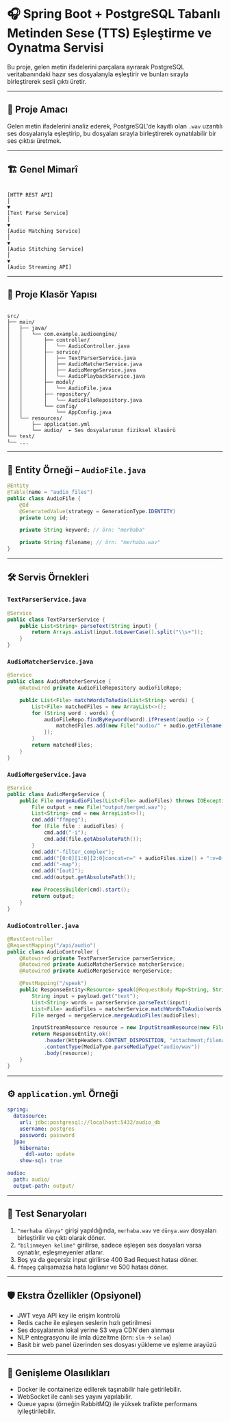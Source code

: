 # 🎧 Spring Boot + PostgreSQL Tabanlı Metinden Sese (TTS) Eşleştirme ve Oynatma Servisi

Bu proje, gelen metin ifadelerini parçalara ayırarak PostgreSQL veritabanındaki hazır ses dosyalarıyla eşleştirir ve bunları sırayla birleştirerek sesli çıktı üretir.

---

## 🎯 Proje Amacı

Gelen metin ifadelerini analiz ederek, PostgreSQL'de kayıtlı olan `.wav` uzantılı ses dosyalarıyla eşleştirip, bu dosyaları sırayla birleştirerek oynatılabilir bir ses çıktısı üretmek.

---

## 🏗️ Genel Mimarî

```

[HTTP REST API]
│
▼
[Text Parse Service]
│
▼
[Audio Matching Service]
│
▼
[Audio Stitching Service]
│
▼
[Audio Streaming API]

```

---

## 📁 Proje Klasör Yapısı

```

src/
├── main/
│   ├── java/
│   │   └── com.example.audioengine/
│   │       ├── controller/
│   │       │   └── AudioController.java
│   │       ├── service/
│   │       │   ├── TextParserService.java
│   │       │   ├── AudioMatcherService.java
│   │       │   ├── AudioMergeService.java
│   │       │   └── AudioPlaybackService.java
│   │       ├── model/
│   │       │   └── AudioFile.java
│   │       ├── repository/
│   │       │   └── AudioFileRepository.java
│   │       └── config/
│   │           └── AppConfig.java
│   └── resources/
│       ├── application.yml
│       └── audio/  ← Ses dosyalarının fiziksel klasörü
└── test/
└── ...

````

---

## 🧩 Entity Örneği – `AudioFile.java`

```java
@Entity
@Table(name = "audio_files")
public class AudioFile {
    @Id
    @GeneratedValue(strategy = GenerationType.IDENTITY)
    private Long id;

    private String keyword; // örn: "merhaba"

    private String filename; // örn: "merhaba.wav"
}
````

---

## 🛠️ Servis Örnekleri

### `TextParserService.java`

```java
@Service
public class TextParserService {
    public List<String> parseText(String input) {
        return Arrays.asList(input.toLowerCase().split("\\s+"));
    }
}
```

### `AudioMatcherService.java`

```java
@Service
public class AudioMatcherService {
    @Autowired private AudioFileRepository audioFileRepo;

    public List<File> matchWordsToAudio(List<String> words) {
        List<File> matchedFiles = new ArrayList<>();
        for (String word : words) {
            audioFileRepo.findByKeyword(word).ifPresent(audio -> {
                matchedFiles.add(new File("audio/" + audio.getFilename()));
            });
        }
        return matchedFiles;
    }
}
```

### `AudioMergeService.java`

```java
@Service
public class AudioMergeService {
    public File mergeAudioFiles(List<File> audioFiles) throws IOException {
        File output = new File("output/merged.wav");
        List<String> cmd = new ArrayList<>();
        cmd.add("ffmpeg");
        for (File file : audioFiles) {
            cmd.add("-i");
            cmd.add(file.getAbsolutePath());
        }
        cmd.add("-filter_complex");
        cmd.add("[0:0][1:0][2:0]concat=n=" + audioFiles.size() + ":v=0:a=1[out]");
        cmd.add("-map");
        cmd.add("[out]");
        cmd.add(output.getAbsolutePath());

        new ProcessBuilder(cmd).start();
        return output;
    }
}
```

### `AudioController.java`

```java
@RestController
@RequestMapping("/api/audio")
public class AudioController {
    @Autowired private TextParserService parserService;
    @Autowired private AudioMatcherService matcherService;
    @Autowired private AudioMergeService mergeService;

    @PostMapping("/speak")
    public ResponseEntity<Resource> speak(@RequestBody Map<String, String> payload) throws IOException {
        String input = payload.get("text");
        List<String> words = parserService.parseText(input);
        List<File> audioFiles = matcherService.matchWordsToAudio(words);
        File merged = mergeService.mergeAudioFiles(audioFiles);

        InputStreamResource resource = new InputStreamResource(new FileInputStream(merged));
        return ResponseEntity.ok()
            .header(HttpHeaders.CONTENT_DISPOSITION, "attachment;filename=output.wav")
            .contentType(MediaType.parseMediaType("audio/wav"))
            .body(resource);
    }
}
```

---

## ⚙️ `application.yml` Örneği

```yaml
spring:
  datasource:
    url: jdbc:postgresql://localhost:5432/audio_db
    username: postgres
    password: password
  jpa:
    hibernate:
      ddl-auto: update
    show-sql: true

audio:
  path: audio/
  output-path: output/
```

---

## 🧪 Test Senaryoları

1. `"merhaba dünya"` girişi yapıldığında, `merhaba.wav` ve `dünya.wav` dosyaları birleştirilir ve çıktı olarak döner.
2. `"bilinmeyen kelime"` girilirse, sadece eşleşen ses dosyaları varsa oynatılır, eşleşmeyenler atlanır.
3. Boş ya da geçersiz input girilirse 400 Bad Request hatası döner.
4. `ffmpeg` çalışamazsa hata loglanır ve 500 hatası döner.

---

## 🛡️ Ekstra Özellikler (Opsiyonel)

* JWT veya API key ile erişim kontrolü
* Redis cache ile eşleşen seslerin hızlı getirilmesi
* Ses dosyalarının lokal yerine S3 veya CDN'den alınması
* NLP entegrasyonu ile imla düzeltme (örn: `slm` → `selam`)
* Basit bir web panel üzerinden ses dosyası yükleme ve eşleme arayüzü

---

## 🚀 Genişleme Olasılıkları

* Docker ile containerize edilerek taşınabilir hale getirilebilir.
* WebSocket ile canlı ses yayını yapılabilir.
* Queue yapısı (örneğin RabbitMQ) ile yüksek trafikte performans iyileştirilebilir.

``` 